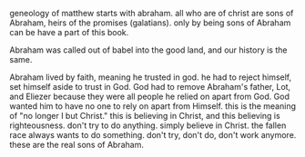 geneology of matthew starts with abraham. all who are of christ are sons of Abraham,
heirs of the promises (galatians). only by being sons of Abraham can be have a part
of this book.

Abraham was called out of babel into the good land, and our history is the same.

Abraham lived by faith, meaning he trusted in god. he had to reject himself, set himself
aside to trust in God. God had to remove Abraham's father, Lot, and Eliezer because they were all people he relied on apart from God. God wanted him to have no one to rely on apart from Himself. this is the meaning of "no longer I but Christ." this is believing in Christ, and this believing is righteousness. don't try to do anything. simply believe in Christ. the fallen race always wants to do something. don't try, don't do, don't work anymore. these are the real sons of Abraham.
